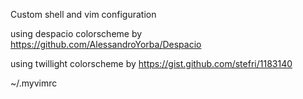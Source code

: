 Custom shell and vim configuration

using despacio colorscheme by https://github.com/AlessandroYorba/Despacio

using twillight colorscheme by https://gist.github.com/stefri/1183140

~/.myvimrc 
